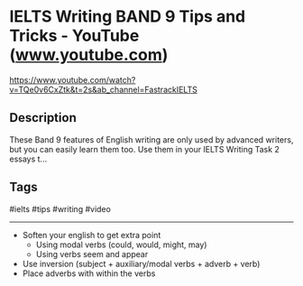 # IELTS Writing BAND 9 Tips and Tricks - YouTube (www.youtube.com)

<https://www.youtube.com/watch?v=TQe0v6CxZtk&t=2s&ab_channel=FastrackIELTS>

## Description

These Band 9 features of English writing are only used by advanced writers, but you can easily learn them too. Use them in your IELTS Writing Task 2 essays t...

## Tags

#ielts #tips #writing #video

------------------------------------------------------------------------

- Soften your english to get extra point
  - Using modal verbs (could, would, might, may) 
  - Using verbs seem and appear
- Use inversion (subject + auxiliary/modal verbs + adverb + verb)
- Place adverbs with within the verbs
